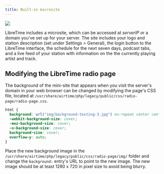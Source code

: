 ```yaml
---
title: Built-in microsite
---
```


![](/img/radio-page.png)

LibreTime includes a microsite, which can be accessed at _serverIP_ or a domain you've set up for your server. The site includes your
logo and station description (set under Settings > General), the login button to the LibreTime interface, the schedule for the next seven days,
podcast tabs, and a live feed of your station with information on the the currently playing artist and track.

## Modifying the LibreTime radio page

The background of the mini-site that appears when you visit the server's domain in your web browser can be changed by modifying the page's CSS file, located at `/usr/share/airtime/php/legacy/public/css/radio-page/radio-page.css`.

```css
html {
  background: url("img/background-testing-3.jpg") no-repeat center center fixed;
  -webkit-background-size: cover;
  -moz-background-size: cover;
  -o-background-size: cover;
  background-size: cover;
  overflow-y: auto;
}
```

Place the new background image in the `/usr/share/airtime/php/legacy/public/css/radio-page/img/` folder and change the `background:` entry's URL to point to the new image. The new image should be at least 1280 x 720 in pixel size to avoid being blurry.
